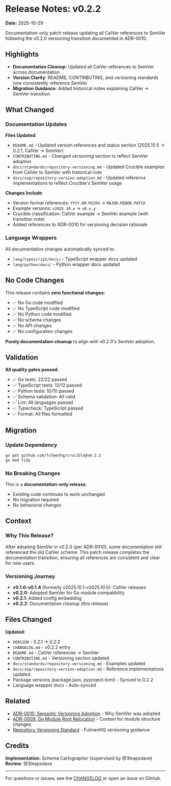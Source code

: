 # Release Notes: v0.2.2

**Date:** 2025-10-29

Documentation-only patch release updating all CalVer references to SemVer following the v0.2.0 versioning transition documented in ADR-0010.

## Highlights

- **Documentation Cleanup**: Updated all CalVer references to SemVer across documentation
- **Version Clarity**: README, CONTRIBUTING, and versioning standards now consistently reference SemVer
- **Migration Guidance**: Added historical notes explaining CalVer → SemVer transition

## What Changed

### Documentation Updates

**Files Updated**:

- `README.md` - Updated version references and status section (2025.10.5 → 0.2.1, CalVer → SemVer)
- `CONTRIBUTING.md` - Changed versioning section to reflect SemVer adoption
- `docs/standards/repository-versioning.md` - Updated Crucible examples from CalVer to SemVer with historical note
- `docs/sop/repository-version-adoption.md` - Updated reference implementations to reflect Crucible's SemVer usage

**Changes Include**:

- Version format references: `YYYY.0M.MICRO` → `MAJOR.MINOR.PATCH`
- Example versions: `v2025.10.x` → `v0.x.y`
- Crucible classification: CalVer example → SemVer example (with transition note)
- Added references to ADR-0010 for versioning decision rationale

### Language Wrappers

All documentation changes automatically synced to:

- `lang/typescript/docs/` - TypeScript wrapper docs updated
- `lang/python/docs/` - Python wrapper docs updated

## No Code Changes

This release contains **zero functional changes**:

- ✅ No Go code modified
- ✅ No TypeScript code modified
- ✅ No Python code modified
- ✅ No schema changes
- ✅ No API changes
- ✅ No configuration changes

**Purely documentation cleanup** to align with v0.2.0's SemVer adoption.

## Validation

**All quality gates passed**:

- ✅ Go tests: 22/22 passed
- ✅ TypeScript tests: 12/12 passed
- ✅ Python tests: 10/10 passed
- ✅ Schema validation: All valid
- ✅ Lint: All languages passed
- ✅ Typecheck: TypeScript passed
- ✅ Format: All files formatted

## Migration

### Update Dependency

```bash
go get github.com/fulmenhq/crucible@v0.2.2
go mod tidy
```

### No Breaking Changes

This is a **documentation-only release**:

- Existing code continues to work unchanged
- No migration required
- No behavioral changes

## Context

### Why This Release?

After adopting SemVer in v0.2.0 (per ADR-0010), some documentation still referenced the old CalVer scheme. This patch release completes the documentation transition, ensuring all references are consistent and clear for new users.

### Versioning Journey

- **v0.1.0-v0.1.4** (formerly v2025.10.1-v2025.10.5): CalVer releases
- **v0.2.0**: Adopted SemVer for Go module compatibility
- **v0.2.1**: Added config embedding
- **v0.2.2**: Documentation cleanup (this release)

## Files Changed

**Updated**:

- `VERSION` - 0.2.1 → 0.2.2
- `CHANGELOG.md` - v0.2.2 entry
- `README.md` - CalVer references → SemVer
- `CONTRIBUTING.md` - Versioning section updated
- `docs/standards/repository-versioning.md` - Examples updated
- `docs/sop/repository-version-adoption.md` - Reference implementations updated
- Package versions (package.json, pyproject.toml) - Synced to 0.2.2
- Language wrapper docs - Auto-synced

## Related

- [ADR-0010: Semantic Versioning Adoption](../docs/architecture/decisions/ADR-0010-semantic-versioning-adoption.md) - Why SemVer was adopted
- [ADR-0009: Go Module Root Relocation](../docs/architecture/decisions/ADR-0009-go-module-root-relocation.md) - Context for module structure changes
- [Repository Versioning Standard](../docs/standards/repository-versioning.md) - FulmenHQ versioning guidance

## Credits

**Implementation**: Schema Cartographer (supervised by @3leapsdave)
**Review**: @3leapsdave

---

For questions or issues, see the [CHANGELOG](../CHANGELOG.md) or open an issue on GitHub.
